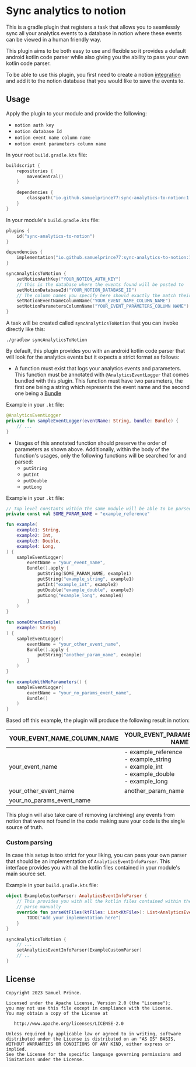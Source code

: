 # Sync analytics to notion 
This is a gradle plugin that registers a task that allows you to seamlessly sync all your analytics events to a 
database in notion where these events can be viewed in a human friendly way. 

This plugin aims to be both easy to use and flexible so it provides a default android kotlin code parser while also 
giving you the ability to pass your own kotlin code parser.

To be able to use this plugin, you first need to create a notion [integration](https://www.notion.so/integrations) and 
add it to the notion database that you would like to save the events to.

## Usage
Apply the plugin to your module and provide the following:
- `notion auth key` 
- `notion database Id` 
- `notion event name column name`
- `notion event parameters column name`

In your root `build.gradle.kts` file:
```kotlin
buildscript {
    repositories {
        mavenCentral()
    }

    dependencies {
        classpath("io.github.samuelprince77:sync-analytics-to-notion:1.0.0")
    }
}
```

In your module's `build.gradle.kts` file:
```kotlin
plugins {
    id("sync-analytics-to-notion")
}

dependencies {
    implementation("io.github.samuelprince77:sync-analytics-to-notion:1.0.0")
}

syncAnalyticsToNotion { 
    setNotionAuthKey("YOUR_NOTION_AUTH_KEY")
    // this is the database where the events found will be posted to
    setNotionDatabaseId("YOUR_NOTION_DATABASE_ID")
    // The column names you specify here should exactly the match their respective names in your notion database
    setNotionEventNameColumnName("YOUR_EVENT_NAME_COLUMN_NAME")
    setNotionParametersColumnName("YOUR_EVENT_PARAMETERS_COLUMN NAME")
}
```

A task will be created called `syncAnalyticsToNotion` that you can invoke directly like this:

`./gradlew syncAnalyticsToNotion`

By default, this plugin provides you with an android kotlin code parser that will look for the analytics events but it 
expects a strict format as follows:
- A function must exist that logs your analytics events and parameters. This function must be annotated with 
`@AnalyticsEventLogger` that comes bundled with this plugin. This function must have two parameters, the first one 
being a string which represents the event name and the second one being a [Bundle](https://developer.android.com/reference/android/os/Bundle)

Example in your `.kt` file:
```kotlin
@AnalyticsEventLogger
private fun sampleEventLogger(eventName: String, bundle: Bundle) {
    // ...
}
```
- Usages of this annotated function should preserve the order of parameters as shown above. Additionally, within the body
of the function's usages, only the following functions will be searched for and parsed:
  - `putString`
  - `putInt`
  - `putDouble`
  - `putLong`

Example in your `.kt` file:
```kotlin
// Top level constants within the same module will be able to be parsed and their actual value exracted
private const val SOME_PARAM_NAME = "example_reference"

fun example(
    example1: String,
    example2: Int,
    example3: Double,
    example4: Long,
) {
    sampleEventLogger(
        eventName = "your_event_name", 
        Bundle().apply {
            putString(SOME_PARAM_NAME, example1)
            putString("example_string", example1)
            putInt("example_int", example2)
            putDouble("example_double", example3)
            putLong("example_long", example4)
        }
    )
}

fun someOtherExample(
    example: String
) {
    sampleEventLogger(
        eventName = "your_other_event_name",
        Bundle().apply {
            putString("another_param_name", example)
        }
    )
}

fun exampleWithNoParameters() {
    sampleEventLogger(
        eventName = "your_no_params_event_name",
        Bundle()
    )
}
```

Based off this example, the plugin will produce the following result in notion:

| YOUR_EVENT_NAME_COLUMN_NAME | YOUR_EVENT_PARAMETERS_COLUMN NAME                                                                      |
|-----------------------------|--------------------------------------------------------------------------------------------------------|
| your_event_name             | - example_reference<br/> - example_string<br/> - example_int<br/> - example_double<br/> - example_long |
| your_other_event_name       | another_param_name                                                                                     |
| your_no_params_event_name   |                                                                                                        |

This plugin will also take care of removing (archiving) any events from notion that were not found in the code making
sure your code is the single source of truth.

### Custom parsing
In case this setup is too strict for your liking, you can pass your own parser that should be an implementation of 
`AnalyticsEventInfoParser`. This interface provides you with all the kotlin files contained in your module's main source
set.

Example in your `build.gradle.kts` file:
```kotlin
object ExampleCustomParser: AnalyticsEventInfoParser {
    // This provides you with all the kotlin files contained within the main source set of your module that you can 
    // parse manually
    override fun parseKtFiles(ktFiles: List<KtFile>): List<AnalyticsEventInfo> {
        TODO("Add your implementation here")
    }
}

syncAnalyticsToNotion { 
    // ...
    setAnalyticsEventInfoParser(ExampleCustomParser)
    // ..
}
```

## License
```text
Copyright 2023 Samuel Prince.

Licensed under the Apache License, Version 2.0 (the "License");
you may not use this file except in compliance with the License.
You may obtain a copy of the License at

   http://www.apache.org/licenses/LICENSE-2.0

Unless required by applicable law or agreed to in writing, software
distributed under the License is distributed on an "AS IS" BASIS,
WITHOUT WARRANTIES OR CONDITIONS OF ANY KIND, either express or implied.
See the License for the specific language governing permissions and
limitations under the License.
```